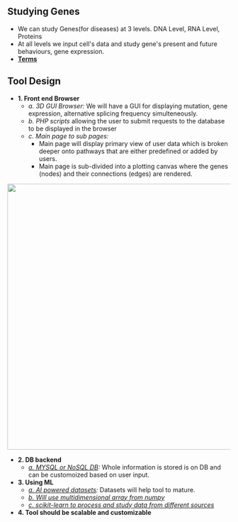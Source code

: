 ## Studying Genes
- We can study Genes(for diseases) at 3 levels. DNA Level, RNA Level, Proteins
- At all levels we input cell's data and study gene's present and future behaviours, gene expression.
- **[Terms](Terms.md)**

## Tool Design
- **1. Front end Browser**
  - *a. 3D GUI Browser:* We will have a GUI for displaying mutation, gene expression, alternative splicing frequency simulteneously.
  - *b. PHP scripts* allowing the user to submit requests to the database to be displayed in the browser
  - *c. Main page to sub pages:* 
    - Main page will display primary view of user data which is broken deeper onto pathways that are either predefined or added by users. 
    - Main page is sub-divided into a plotting canvas where the genes (nodes) and their connections (edges) are rendered. 

<img src="https://media.springernature.com/lw685/springer-static/image/art%3A10.1186%2Fs12864-016-2389-8/MediaObjects/12864_2016_2389_Fig2_HTML.gif?as=webp" width=600 />
  
- **2. DB backend**
  - *[a. MYSQL or NoSQL DB](/System-Design/Concepts/Databases):* Whole information is stored is on DB and can be customoized based on user input.
- **3. Using ML**
  - *[a. AI powered datasets](https://sites.google.com/site/amitinterviewpreparation/machine-learning):* Datasets will help tool to mature.
  - *[b. Will use multidimensional array from numpy](/Languages/ScriptingLanguages/Python/numpy)*
  - *[c. scikit-learn to process and study data from different sources](/Languages/ScriptingLanguages/Python/scikit-learn)*
- **4. Tool should be scalable and customizable**

